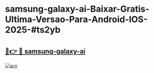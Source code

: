 # samsung-galaxy-ai-Baixar-Gratis-Ultima-Versao-Para-Android-IOS-2025-#ts2yb

# <h2><a href="https://ainizakaria.my?title=samsung-galaxy-ai&ref=24M">🔗👉 🔴 samsung-galaxy-ai</a></h2>

[![acn](https://github.com/user-attachments/assets/0f9c940e-d8b0-45ae-aac7-cd30a18b3e1c)](https://ainizakaria.my?title=samsung-galaxy-ai&ref=24M)

